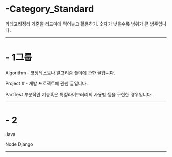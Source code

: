 # -Category_Standard
카테고리정리 기준을 리드미에 적어놓고 활용하기.
숫자가 낮을수록 범위가 큰 범주입니다.

----------------------------------------------------------------
# - 1그룹

Algorithm -
코딩테스트나 알고리즘 풀이에 관한 글입니다.

Project # -
개발 프로젝트에 관한 글입니다.

PartTest
부분적인 기능혹은 특정라이브러리의 사용법 등을 구현한 경우입니다.

----------------------------------------------------------------
# - 2
Java

Node
Django


----------------------------------------------------------------
